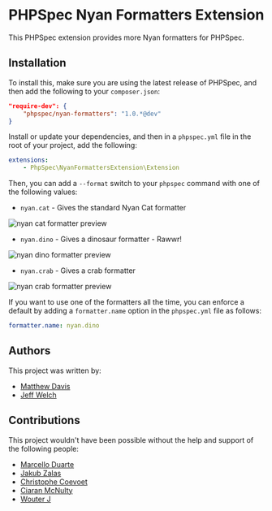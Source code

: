# PHPSpec Nyan Formatters Extension
This PHPSpec extension provides more Nyan formatters for PHPSpec.

## Installation
To install this, make sure you are using the latest release of PHPSpec, and then add the following to your
`composer.json`:

```json
"require-dev": {
    "phpspec/nyan-formatters": "1.0.*@dev"
}
```

Install or update your dependencies, and then in a `phpspec.yml` file in the root of your project, add the following:

```yaml
extensions:
    - PhpSpec\NyanFormattersExtension\Extension
```

Then, you can add a `--format` switch to your `phpspec` command with one of the following values:

- `nyan.cat` - Gives the standard Nyan Cat formatter

![nyan cat formatter preview](https://raw.github.com/phpspec/nyan-formatters/screenshots/formatters/cat.png)

- `nyan.dino` - Gives a dinosaur formatter - Rawwr!

![nyan dino formatter preview](https://raw.github.com/phpspec/nyan-formatters/screenshots/formatters/dino.png)

- `nyan.crab` - Gives a crab formatter

![nyan crab formatter preview](https://raw.github.com/phpspec/nyan-formatters/screenshots/formatters/crab.png)

If you want to use one of the formatters all the time, you can enforce a default by adding a `formatter.name` option in
the `phpspec.yml` file as follows:

```yaml
formatter.name: nyan.dino
```

## Authors
This project was written by:

- [Matthew Davis](https://twitter.com/mdavis1982)
- [Jeff Welch](https://twitter.com/whatthejeff)

## Contributions
This project wouldn't have been possible without the help and support of the following people:

- [Marcello Duarte](https://twitter.com/_md)
- [Jakub Zalas](https://twitter.com/jakub_zalas)
- [Christophe Coevoet](https://twitter.com/stof70)
- [Ciaran McNulty](https://twitter.com/ciaranmcnulty)
- [Wouter J](https://github.com/wouterj)
